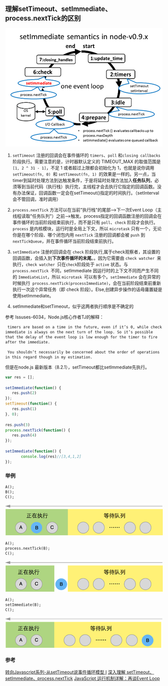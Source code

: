 ## 理解setTimeout、setImmediate、process.nextTick的区别

![](/image/1-12-4.jpg)

1. `setTimeout` 注册的回调会在事件循环的 `timers`、`poll` 和` closing callbacks `阶段执行。需要注意的是，计时器默认定义的 TIMEOUT_MAX 的取值范围是 `[1, 2 ^ 31 - 1]`，不足 1 或者超过上限都会初始化为 1，也就是说你调用 `setTimeout(fn, 0) `和 `setTimeout(fn, 1) `的效果是一样的。另一点，当timer到延时处理方法到达触发条件，于是将延时处理方法加入**任务队列**，必须等到当前代码（执行栈）执行完，主线程才会去执行它指定的回调函数。没有办法保证，回调函数一定会在setTimeout()指定的时间执行。（setInterval会不管回调，准时调用）

2. `process.nextTick` 方法可以在当前"执行栈"的尾部-->下一次Event Loop（主线程读取"任务队列"）之前-->触发。process指定的回调函数注册的回调会在事件循环的当前阶段结束前执行，而不是只有 `poll`、`check` 阶段才会执行。`process` 是内核模块，运行时是全局上下文，所以 `microtask` 只有一个，无论你是在哪个阶段、哪个闭包内用 `nextTick` 注册的回调都会被 `push` 到`nextTickQueue`，并在事件循环当前阶段结束前执行。

3. `setImmediate` 注册的回调会在 `check` 阶段执行,属于check观察者，其设置的回调函数，会插入到**下次事件循环的末尾**。。因为它需要由 `check watcher `来执行，`check watcher `只在` check `阶段处于 `active` 状态。与 `process.nextTick `不同，setImmediate 因运行时的上下文不同而产生不同的 `ImmediateList`，所以 `microtask `可以有多个。`setImmediate` 会在异常的时候执行` process.nextTick(processImmediate)`，会在当前阶段结束前重新执行一次这个异常任务（即 check 阶段）。Else,创建异步操作的话毋庸置疑是使用setImmediate。

4. setImmediate和setTimeout，似乎这两者执行顺序是不确定的

参考 Issuses-6034，Node.js核心作者TJ的解释：

```
 timers are based on a time in the future, even if it’s 0, while check immediate is always on the next turn of the loop. So it’s possible that the delay of the event loop is low enough for the timer to fire after the immediate.

 You shouldn’t necessarily be concerned about the order of operations in this regard though in my estimation.
 ```
 但是在node.js 最新版本（8.2.1），setTimeout都比setImmediate先执行。
 ```javascript
var res = [];

setImmediate(function() {
    res.push(2)
});
setTimeout(function() {
    res.push(1)
}, 0);

res.push(3)
process.nextTick(function() {
    res.push(4)
});

setImmediate(function() {
        console.log(res)//[3,4,1,2]
});
 ```


### 举例

```
A();
B();
C();
```

![](/image/1-12-1.jpg)

```
A();
process.nextTick(B);
C();
```

![](/image/1-12-2.jpg)

```
A();
setImmediate(B);
C();
```

![](/image/1-12-3.jpg)


### 参考

[转向Javascript系列-从setTimeout说事件循环模型 I](http://www.alloyteam.com/2015/10/turning-to-javascript-series-from-settimeout-said-the-event-loop-model/)
[深入理解 setTimeout、setImmediate、process.nextTick](https://cnodejs.org/topic/58d7d2f26f8b9bf02d1d0b1b)
[JavaScript 运行机制详解：再谈Event Loop](http://www.ruanyifeng.com/blog/2014/10/event-loop.html)